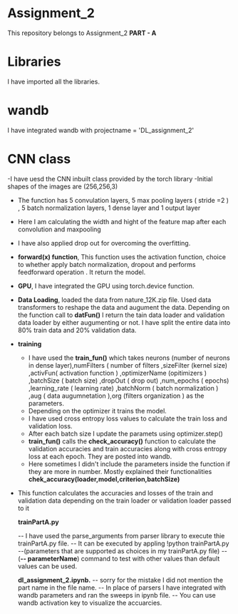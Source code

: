 # Assignment_2
This repository belongs to Assignment_2
 **PART - A** 
 # Libraries
I have imported all the libraries.
# wandb
I have integrated wandb with projectname = 'DL_assignment_2'
# CNN class
-I have uesd the CNN inbuilt class provided by the torch library
-Initial shapes of the images are (256,256,3) 
 - The function has 5 convulation layers, 5 max pooling layers ( stride =2 ) , 5 batch normalization 
  layers, 1 dense layer and 1 output layer
- Here I am calculating the width and hight of the feature map after each convolution and maxpooling
- I have also applied drop out for overcoming the overfitting.
- **forward(x) function**, This function uses the activation function, choice to whether apply batch normalization, dropout and performs feedforward operation . It return the model.
- **GPU**, I have integrated the GPU using torch.device function.
- **Data Loading**, loaded the data from nature_12K.zip file. Used data transformers to reshape the data and augument the data. Depending on the function call to **datFun()** I return the tain data loader and validation data loader by either augumenting or not. I have split the entire data into 80% train data and 20% validation data.
- **training**
   - I have used the **train_fun()** which takes neurons (number of neurons in dense layer),numFilters ( number of filters ,sizeFilter (kernel size) ,activFun( activation function  ) ,optimizerName (opitimizers ) ,batchSize ( batch size) ,dropOut ( drop out) ,num_epochs ( epochs) ,learning_rate ( learning rate)  ,batchNorm ( batch normalization ) ,aug ( data augumnetation ),org (filters organization ) as the parameters.
   - Depending on the optimizer it trains the model.
   - I have used cross entropy loss values to calculate the train loss and validation loss.
   - After each batch size I update the paramets using optimizer.step()
   -  **train_fun()** calls the **check_accuracy()** function to calculate the validation accuracies and train accuracies along with cross entropy loss at each epoch. They are posted into wandb.
   -  Here sometimes I didn't include the parameters inside the function if they are more in number. Mostly explained their functionalities 
**chek_accuracy(loader,model,criterion,batchSize)**
- This function calculates the accuracies and losses of the train and validation data depending on the train loader or validation loader passed to it
  
   **trainPartA.py**

  -- I have used the parse_arguments from parser library to execute thie trainPartA.py file.
  -- It can be executed by appling !python trainPartA.py --(parameters that are supported as choices in my trainPartA.py file)
  -- (**-- parameterName**) command to test with other values than default values can be used.
  
  **dl_assignment_2.ipynb.**
  -- sorry for the mistake I did not mention the part name in the file name.
  -- In place of parsers I have integrated with wandb parameters and ran the sweeps in ipynb file.
  --  You can use wandb activation key to visualize the accuarcies.


